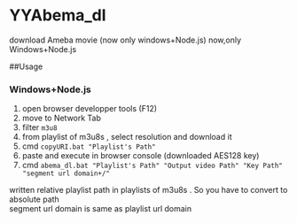 # YYAbema_dl
download Ameba movie (now only windows+Node.js)
now,only Windows+Node.js

##Usage

### Windows+Node.js
  1. open browser developper tools (F12)
  2. move to Network Tab
  3. filter `m3u8`
  4. from playlist of m3u8s , select resolution and download it
  5. cmd `copyURI.bat "Playlist's Path"`
  6. paste and execute in browser console (downloaded AES128 key)
  7. cmd `abema_dl.bat "Playlist's Path" "Output video Path" "Key Path" "segment url domain+/"`
  
  written relative playlist path in playlists of m3u8s . So you have to convert to absolute path  
  segment url domain is same as playlist url domain
